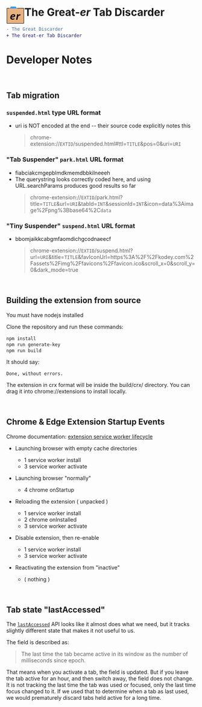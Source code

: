 # <img src="./src/img/icon48.png" align="left" /> The Great-*er* Tab Discarder
```diff
- The Great Discarder
+ The Great-er Tab Discarder
```

# Developer Notes

<br>

## Tab migration


### `suspended.html` type URL format
- uri is NOT encoded at the end -- their source code explicitly notes this
  > chrome-extension://`EXTID`/suspended.html#ttl=`TITLE`&pos=0&uri=`URI`


### "Tab Suspender" `park.html` URL format
- fiabciakcmgepblmdkmemdbbkilneeeh
- The querystring looks correctly coded here, and using URL.searchParams produces good results so far
  > chrome-extension://`EXTID`/park.html?title=`TITLE`&url=`URI`&tabId=`INT`&sessionId=`INT`&icon=data%3Aimage%2Fpng%3Bbase64%2C`data`


### "Tiny Suspender" `suspend.html` URL format
- bbomjaikkcabgmfaomdichgcodnaeecf
  > chrome-extension://`EXTID`/suspend.html?url=`URI`&title=`TITLE`&favIconUrl=https%3A%2F%2Fkodey.com%2Fassets%2Fimg%2Ffavicons%2Ffavicon.ico&scroll_x=0&scroll_y=0&dark_mode=true

<br>

## Building the extension from source

You must have nodejs installed

Clone the repository and run these commands:
```
npm install
npm run generate-key
npm run build
```

It should say:
```
Done, without errors.
```

The extension in crx format will be inside the build/crx/ directory. You can drag it into chrome://extensions to install locally.

<br>

## Chrome & Edge Extension Startup Events
Chrome documentation:
[extension service worker lifecycle](https://developer.chrome.com/docs/extensions/develop/concepts/service-workers/lifecycle)

- Launching browser with empty cache directories
  - 1 service worker install
  - 3 service worker activate

- Launching browser "normally"
  - 4 chrome onStartup

- Reloading the extension ( unpacked )
  - 1 service worker install
  - 2 chrome onInstalled
  - 3 service worker activate

- Disable extension, then re-enable
  - 1 service worker install
  - 3 service worker activate

- Reactivating the extension from "inactive"
  - ( nothing )

<br>

## Tab state "lastAccessed"

The [`lastAccessed`](https://developer.chrome.com/docs/extensions/reference/api/tabs)
API looks like it almost does what we need, but it tracks slightly different
state that makes it not useful to us.

The field is described as:
> The last time the tab became active in its window as the number of milliseconds since epoch.

That means when you activate a tab, the field is updated.  But if you leave the
tab active for an hour, and then switch away, the field does not change.  It is
not tracking the last time the tab was used or focused, only the last time focus
changed to it.  If we used that to determine when a tab as last used, we would
prematurely discard tabs held active for a long time.

<br>
